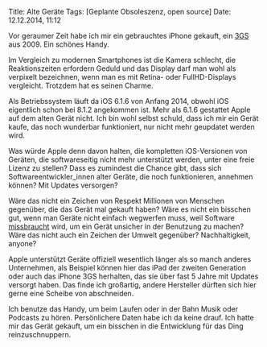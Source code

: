 Title: Alte Geräte
Tags: [Geplante Obsoleszenz, open source]
Date: 12.12.2014, 11:12

Vor geraumer Zeit habe ich mir ein gebrauchtes iPhone gekauft, ein [3GS](https://de.wikipedia.org/wiki/IPhone_3GS) aus 2009. Ein schönes Handy.

Im Vergleich zu modernen Smartphones ist die Kamera schlecht, die Reaktionszeiten erfordern Geduld und das Display darf man wohl als verpixelt bezeichnen, wenn man es mit Retina- oder FullHD-Displays vergleicht. Trotzdem hat es seinen Charme.

Als Betriebssystem läuft da iOS 6.1.6 von Anfang 2014, obwohl iOS eigentlich schon bei 8.1.2 angekommen ist. Mehr als 6.1.6 gestattet Apple auf dem alten Gerät nicht. Ich bin wohl selbst schuld, dass ich mir ein Gerät kaufe, das noch wunderbar funktioniert, nur nicht mehr geupdatet werden wird.

Was würde Apple denn davon halten, die kompletten iOS-Versionen von Geräten, die softwareseitig nicht mehr unterstützt werden, unter eine freie Lizenz zu stellen? Dass es zumindest die Chance gibt, dass sich Softwareentwickler_innen alter Geräte, die noch funktionieren, annehmen können? Mit Updates versorgen?

Wäre das nicht ein Zeichen von Respekt Millionen von Menschen gegenüber, die das Gerät mal gekauft haben? Wäre es nicht ein bisschen gut, wenn man Geräte nicht einfach wegwerfen muss, weil Software [missbraucht](https://de.wikipedia.org/wiki/Geplante_Obsoleszenz) wird, um ein Gerät unsicher in der Benutzung zu machen? Wäre das nicht auch ein Zeichen der Umwelt gegenüber? Nachhaltigkeit, anyone?

Apple unterstützt Geräte offiziell wesentlich länger als so manch anderes Unternehmen, als Beispiel können hier das iPad der zweiten Generation oder auch das iPhone 3GS herhalten, das sie über fast 5 Jahre mit Updates versorgt haben. Das finde ich großartig, andere Hersteller dürften sich hier gerne eine Scheibe von abschneiden.

Ich benutze das Handy, um beim Laufen oder in der Bahn Musik oder Podcasts zu hören. Persönlichere Daten habe ich da keine drauf. Ich hatte mir das Gerät gekauft, um ein bisschen in die Entwicklung für das Ding reinzuschnuppern.
